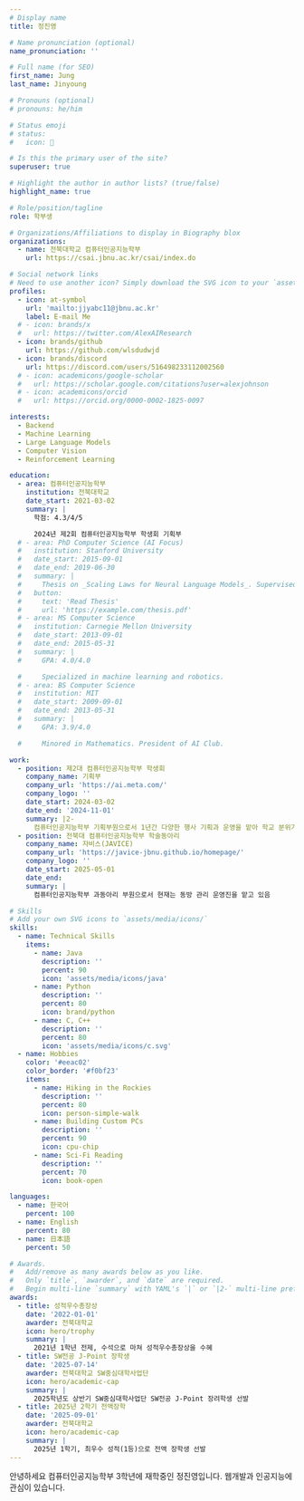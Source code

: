 ```yaml
---
# Display name
title: 정진영

# Name pronunciation (optional)
name_pronunciation: ''

# Full name (for SEO)
first_name: Jung
last_name: Jinyoung

# Pronouns (optional)
# pronouns: he/him

# Status emoji
# status:
#   icon: 🚀

# Is this the primary user of the site?
superuser: true

# Highlight the author in author lists? (true/false)
highlight_name: true

# Role/position/tagline
role: 학부생

# Organizations/Affiliations to display in Biography blox
organizations:
  - name: 전북대학교 컴퓨터인공지능학부
    url: https://csai.jbnu.ac.kr/csai/index.do

# Social network links
# Need to use another icon? Simply download the SVG icon to your `assets/media/icons/` folder.
profiles:
  - icon: at-symbol
    url: 'mailto:jjyabc11@jbnu.ac.kr'
    label: E-mail Me
  # - icon: brands/x
  #   url: https://twitter.com/AlexAIResearch
  - icon: brands/github
    url: https://github.com/wlsdudwjd
  - icon: brands/discord
    url: https://discord.com/users/516498233112002560
  # - icon: academicons/google-scholar
  #   url: https://scholar.google.com/citations?user=alexjohnson
  # - icon: academicons/orcid
  #   url: https://orcid.org/0000-0002-1825-0097

interests:
  - Backend
  - Machine Learning
  - Large Language Models
  - Computer Vision
  - Reinforcement Learning

education:
  - area: 컴퓨터인공지능학부
    institution: 전북대학교
    date_start: 2021-03-02
    summary: |
      학점: 4.3/4/5

      2024년 제2회 컴퓨터인공지능학부 학생회 기획부
  # - area: PhD Computer Science (AI Focus)
  #   institution: Stanford University
  #   date_start: 2015-09-01
  #   date_end: 2019-06-30
  #   summary: |
  #     Thesis on _Scaling Laws for Neural Language Models_. Supervised by Prof. Andrew Ng. Published 5 papers in NeurIPS and ICML, with 2 best paper awards.
  #   button:
  #     text: 'Read Thesis'
  #     url: 'https://example.com/thesis.pdf'
  # - area: MS Computer Science
  #   institution: Carnegie Mellon University
  #   date_start: 2013-09-01
  #   date_end: 2015-05-31
  #   summary: |
  #     GPA: 4.0/4.0

  #     Specialized in machine learning and robotics.
  # - area: BS Computer Science
  #   institution: MIT
  #   date_start: 2009-09-01
  #   date_end: 2013-05-31
  #   summary: |
  #     GPA: 3.9/4.0

  #     Minored in Mathematics. President of AI Club.

work:
  - position: 제2대 컴퓨터인공지능학부 학생회
    company_name: 기획부
    company_url: 'https://ai.meta.com/'
    company_logo: ''
    date_start: 2024-03-02
    date_end: '2024-11-01'
    summary: |2-
      컴퓨터인공지능학부 기획부원으로서 1년간 다양한 행사 기획과 운영을 맡아 학교 분위기 활성화에 기여함
  - position: 전북대 컴퓨터인공지능학부 학술동아리
    company_name: 자비스(JAVICE)
    company_url: 'https://javice-jbnu.github.io/homepage/'
    company_logo: ''
    date_start: 2025-05-01
    date_end: 
    summary: |
      컴퓨터인공지능학부 과동아리 부원으로서 현재는 동방 관리 운영진을 맡고 있음

# Skills
# Add your own SVG icons to `assets/media/icons/`
skills:
  - name: Technical Skills
    items:
      - name: Java
        description: ''
        percent: 90
        icon: 'assets/media/icons/java'
      - name: Python
        description: ''
        percent: 80
        icon: brand/python
      - name: C, C++
        description: ''
        percent: 80
        icon: 'assets/media/icons/c.svg'
  - name: Hobbies
    color: '#eeac02'
    color_border: '#f0bf23'
    items:
      - name: Hiking in the Rockies
        description: ''
        percent: 80
        icon: person-simple-walk
      - name: Building Custom PCs
        description: ''
        percent: 90
        icon: cpu-chip
      - name: Sci-Fi Reading
        description: ''
        percent: 70
        icon: book-open

languages:
  - name: 한국어
    percent: 100
  - name: English
    percent: 80
  - name: 日本語
    percent: 50

# Awards.
#   Add/remove as many awards below as you like.
#   Only `title`, `awarder`, and `date` are required.
#   Begin multi-line `summary` with YAML's `|` or `|2-` multi-line prefix and indent 2 spaces below.
awards:
  - title: 성적우수총장상
    date: '2022-01-01'
    awarder: 전북대학교
    icon: hero/trophy
    summary: |
      2021년 1학년 전제, 수석으로 마쳐 성적우수총장상을 수혜
  - title: SW전공 J-Point 장학생
    date: '2025-07-14'
    awarder: 전북대학교 SW중심대학사업단
    icon: hero/academic-cap
    summary: |
      2025학년도 상반기 SW중심대학사업단 SW전공 J-Point 장려학생 선발
  - title: 2025년 2학기 전액장학
    date: '2025-09-01'
    awarder: 전북대학교
    icon: hero/academic-cap
    summary: |
      2025년 1학기, 최우수 성적(1등)으로 전액 장학생 선발
---
```


안녕하세요 컴퓨터인공지능학부 3학년에 재학중인 정진영입니다.
웹개발과 인공지능에 관심이 있습니다.